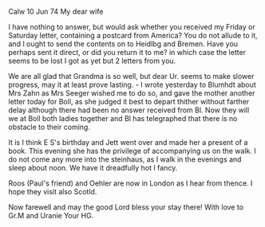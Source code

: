  Calw 10 Jun 74
My dear wife

I have nothing to answer, but would ask whether you received my Friday or Saturday letter, containing a postcard from America? You do not allude to it, and I ought to send the contents on to Heidlbg and Bremen. Have you perhaps sent it direct, or did you return it to me? in which case the letter seems to be lost I got as yet but 2 letters from you.

We are all glad that Grandma is so well, but dear Ur. seems to make slower progress, may it at least prove lasting. - I wrote yesterday to Blumhdt about Mrs Zahn as Mrs Seeger wished me to do so, and gave the mother another letter today for Boll, as she judged it best to depart thither without farther delay although there had been no answer received from Bl. Now they will we at Boll both ladies together and Bl has telegraphed that there is no obstacle to their coming.

It is I think E S's birthday and Jett went over and made her a present of a book. This evening she has the privilege of accompanying us on the walk. 
I do not come any more into the steinhaus, as I walk in the evenings and sleep about noon. We have it dreadfully hot I fancy.

Roos (Paul's friend) and Oehler are now in London as I hear from thence. I hope they visit also Scotld.

Now farewell and may the good Lord bless your stay there! With love to Gr.M and Uranie
 Your HG.
